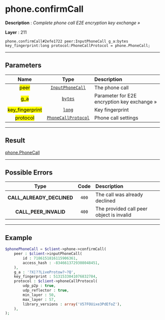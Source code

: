 # phone.confirmCall

**Description** : *Complete phone call E2E encryption key exchange »*

**Layer** : 211

```tl
phone.confirmCall#2efe1722 peer:InputPhoneCall g_a:bytes key_fingerprint:long protocol:PhoneCallProtocol = phone.PhoneCall;
```

---

## Parameters

| Name | Type | Description |
| :---: | :---: | :--- |
| <mark>peer</mark> | [`InputPhoneCall`](type/InputPhoneCall) | The phone call |
| <mark>g_a</mark> | [`bytes`](type/bytes) | Parameter for E2E encryption key exchange » |
| <mark>key_fingerprint</mark> | [`long`](type/long) | Key fingerprint |
| <mark>protocol</mark> | [`PhoneCallProtocol`](type/PhoneCallProtocol) | Phone call settings |

---

## Result

[phone.PhoneCall](type/phone.PhoneCall)

---

## Possible Errors

| Type | Code | Description |
| :---: | :---: | :--- |
| **CALL_ALREADY_DECLINED** | `400` | The call was already declined |
| **CALL_PEER_INVALID** | `400` | The provided call peer object is invalid |

---

## Example

```php
$phonePhoneCall = $client->phone->confirmCall(
	peer : $client->inputPhoneCall(
		id : 7186151816115906361,
		access_hash : -8346613729308048451,
	),
	g_a : '?X|??LiveProtow?~?Q',
	key_fingerprint : 5131533041076832784,
	protocol : $client->phoneCallProtocol(
		udp_p2p : true,
		udp_reflector : true,
		min_layer : 50,
		max_layer : 57,
		library_versions : array('V57FOUixe3PdEfoZ'),
	),
);
```